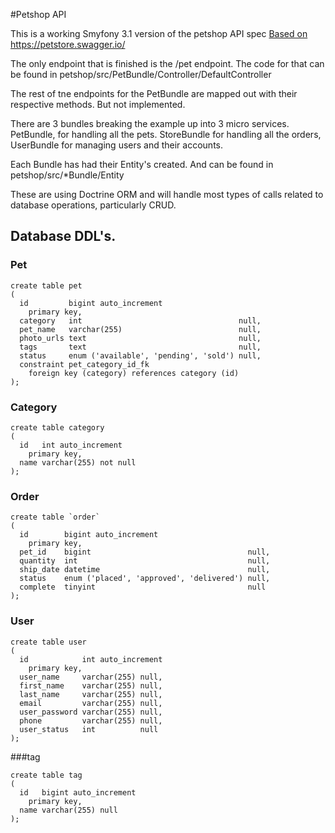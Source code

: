 #Petshop API

This is a working Smyfony 3.1 version of the petshop API spec [Based on https://petstore.swagger.io/ ](https://petstore.swagger.io/)

The only endpoint that is finished is the /pet endpoint. The code for that can be found in petshop/src/PetBundle/Controller/DefaultController

The rest of tne endpoints for the PetBundle are mapped out with their respective methods. But not implemented. 

There are 3 bundles breaking the example up into 3 micro services. PetBundle, for handling all the pets. StoreBundle for handling all the orders, UserBundle for managing users and their accounts.

Each Bundle has had their Entity's created. And can be found in petshop/src/*Bundle/Entity

These are using Doctrine ORM and will handle most types of calls related to database operations, particularly CRUD.



## Database DDL's.

### Pet
```mysql
create table pet
(
  id         bigint auto_increment
    primary key,
  category   int                                   null,
  pet_name   varchar(255)                          null,
  photo_urls text                                  null,
  tags       text                                  null,
  status     enum ('available', 'pending', 'sold') null,
  constraint pet_category_id_fk
    foreign key (category) references category (id)
);
```

### Category
```mysql
create table category
(
  id   int auto_increment
    primary key,
  name varchar(255) not null
);
```

### Order
```mysql
create table `order`
(
  id        bigint auto_increment
    primary key,
  pet_id    bigint                                   null,
  quantity  int                                      null,
  ship_date datetime                                 null,
  status    enum ('placed', 'approved', 'delivered') null,
  complete  tinyint                                  null
);

```

### User
```mysql
create table user
(
  id            int auto_increment
    primary key,
  user_name     varchar(255) null,
  first_name    varchar(255) null,
  last_name     varchar(255) null,
  email         varchar(255) null,
  user_password varchar(255) null,
  phone         varchar(255) null,
  user_status   int          null
);

```


###tag
```mysql
create table tag
(
  id   bigint auto_increment
    primary key,
  name varchar(255) null
);
```